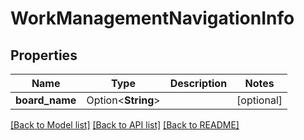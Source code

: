 # WorkManagementNavigationInfo

## Properties

Name | Type | Description | Notes
------------ | ------------- | ------------- | -------------
**board_name** | Option<**String**> |  | [optional]

[[Back to Model list]](../README.md#documentation-for-models) [[Back to API list]](../README.md#documentation-for-api-endpoints) [[Back to README]](../README.md)


